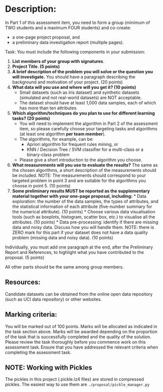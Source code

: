 # Description:
In Part 1 of this assessment item, you need to form a group (minimum of TWO students and a maximum FOUR students) and co-create:

* a one-page project proposal, and
* a preliminary data investigation report (multiple pages).

Task:
You must include the following components in your submission:

1. **List members of your group with signatures**.
2. **Project Title. (5 points)**
3. **A brief description of the problem you will solve or the question you will investigate.** You should have a paragraph describing the background and motivation of your project. (20 points)
4. **What data will you use and where will you get it? (10 points)**
   * Small datasets (such as Iris dataset) and synthetic datasets (simulated and not real-world datasets) are NOT acceptable.
   * The dataset should have at least 1,000 data samples, each of which has more than ten attributes.
5. **Which algorithm/techniques do you plan to use for different learning tasks? (20 points)**
   * You will need to implement the algorithm in Part 2 of the assessment item, so please carefully choose your targeting tasks and algorithms (at least one algorithm **per team member**).
   * The algorithms, for example, can be:
     * Apriori algorithm for frequent rules mining, or
     * KNN / Decision Tree / SVM classifier for a multi-class or a binary-class problem
   * Please give a short introduction to the algorithm you choose.
6. **What measurements will you use to evaluate the results?** The same as the chosen algorithms, a short description of the measurements should be included. NOTE: The measurements should correspond to your targeted problem in point 3 and are suitable for the algorithms you choose in point 5. (10 points)
7. **Some preliminary results MUST be reported as the supplementary material together with your one-page proposal, including:**
        * Data exploration: the number of the data samples, the types of attributes, and the statistical information of each attribute (five-number summary for the numerical attribute). (10 points)
        * Choose various data visualisation tools (such as boxplots, histogram, scatter box, etc.) to visualise all the attributes. (10 points)
        * Data pre-processing: identify if there are missing data and noisy data. Discuss how you will handle them. NOTE: there is ZERO mark for this part if your dataset does not have a data quality problem (missing data and noisy data). (10 points)

Individually, you must add one paragraph at the end, after the Preliminary Report and References, to highlight what 
you have contributed to the proposal. (5 points)

All other parts should be the same among group members.

## Resources:
Candidate datasets can be obtained from the online open data repository (such as UCI data repository) or other websites.

## Marking criteria:
You will be marked out of 100 points. Marks will be allocated as indicated in the task section above. Marks will be awarded depending on the proportion of the task that is successfully completed and the quality of the solution.
Please review the task thoroughly before you commence work on this assessment task. Ensure that you have addressed the relevant criteria when completing the assessment task.

## NOTE: Working with Pickles
The pickles in this project (.pickle.lz4 files) are stored 
in compressed pickles. The easiest way to use them are `./proposal/pickle_manager.py`